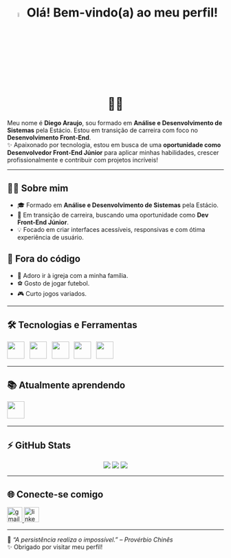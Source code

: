 <h1 align="center">
  <a href="#"><img src="https://media.giphy.com/media/hvRJCLFzcasrR4ia7z/giphy.gif" width="5%"></a>
  Olá! Bem-vindo(a) ao meu perfil! 👨‍💻
</h1>

Meu nome é **Diego Araujo**, sou formado em **Análise e Desenvolvimento de Sistemas** pela Estácio. Estou em transição de carreira com foco no **Desenvolvimento Front-End**.  
✨ Apaixonado por tecnologia, estou em busca de uma **oportunidade como Desenvolvedor Front-End Júnior** para aplicar minhas habilidades, crescer profissionalmente e contribuir com projetos incríveis!

---

## 👨‍💻 Sobre mim
- 🎓 Formado em **Análise e Desenvolvimento de Sistemas** pela Estácio.
- 🔄 Em transição de carreira, buscando uma oportunidade como **Dev Front-End Júnior**.
- 💡 Focado em criar interfaces acessíveis, responsivas e com ótima experiência de usuário.

## 🎯 Fora do código
- 🙏 Adoro ir à igreja com a minha família.
- ⚽ Gosto de jogar futebol.
- 🎮 Curto jogos variados.

---

## 🛠 Tecnologias e Ferramentas

<img src="https://cdn.jsdelivr.net/gh/devicons/devicon/icons/javascript/javascript-original.svg" width="40" height="40"/> &nbsp;
<img src="https://cdn.jsdelivr.net/gh/devicons/devicon/icons/html5/html5-original.svg" width="40" height="40"/> &nbsp;
<img src="https://cdn.jsdelivr.net/gh/devicons/devicon/icons/css3/css3-original.svg" width="40" height="40"/> &nbsp;
<img src="https://cdn.jsdelivr.net/gh/devicons/devicon/icons/git/git-original.svg" width="40" height="40"/> &nbsp;
<img src="https://cdn.jsdelivr.net/gh/devicons/devicon/icons/vscode/vscode-original.svg" width="40" height="40"/> &nbsp;

---

## 📚 Atualmente aprendendo

<img src="https://cdn.jsdelivr.net/gh/devicons/devicon/icons/react/react-original.svg" width="40" height="40" /> &nbsp;

---

## ⚡ GitHub Stats

<div align="center">

  <img src="https://github-readme-stats.vercel.app/api?username=devdiegoSE&theme=tokyonight&show_icons=true&hide_border=false&count_private=true"/>
  <img src="https://github-readme-streak-stats.herokuapp.com/?user=devdiegoSE&theme=tokyonight&hide_border=false"/>
  <img src="https://github-readme-stats.vercel.app/api/top-langs/?username=devdiegoSE&theme=tokyonight&show_icons=true&hide_border=false&layout=compact"/>
</div>


---

## 🌐 Conecte-se comigo

<a href="mailto:diegoaraujosantos10@gmail.com" target="_blank">
  <img src="https://img.shields.io/static/v1?message=Gmail&logo=gmail&label=&color=D14836&logoColor=white&labelColor=&style=for-the-badge" height="35" alt="gmail logo" />
</a>
<a href="https://www.linkedin.com/in/diego-araujo-developer/" target="_blank">
  <img src="https://img.shields.io/static/v1?message=LinkedIn&logo=linkedin&label=&color=0077B5&logoColor=white&labelColor=&style=for-the-badge" height="35" alt="linkedin logo" />
</a>

---

🧠 *“A persistência realiza o impossível.” – Provérbio Chinês*  
✨ Obrigado por visitar meu perfil!
